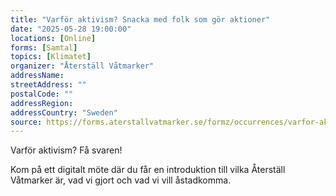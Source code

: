 ```yaml
---
title: "Varför aktivism? Snacka med folk som gör aktioner"
date: "2025-05-28 19:00:00"
locations: [Online]
forms: [Samtal]
topics: [Klimatet]
organizer: "Återställ Våtmarker"
addressName:
streetAddress: ""
postalCode: ""
addressRegion:
addressCountry: "Sweden"
source: https://forms.aterstallvatmarker.se/formz/occurrences/varfor-aktivism-snacka-med-folk-som-gor-aktioner-2025-05-28/registrations/new
---
```

Varför aktivism? Få svaren!

Kom på ett digitalt möte där du får en introduktion till vilka Återställ Våtmarker är, vad vi gjort och vad vi vill åstadkomma.
